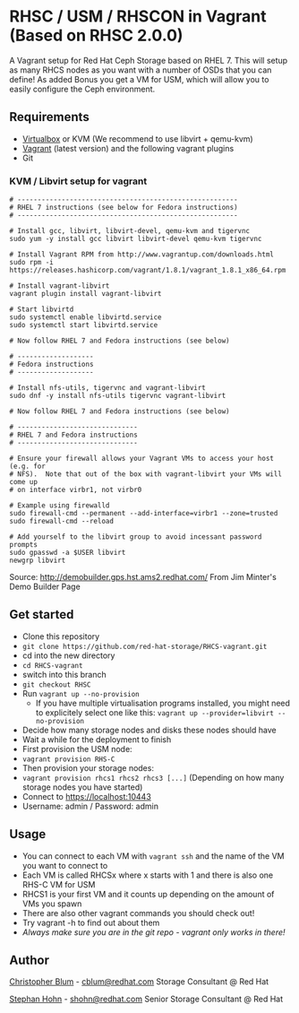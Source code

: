 # RHSC / USM / RHSCON in Vagrant (Based on RHSC 2.0.0)

A Vagrant setup for Red Hat Ceph Storage based on RHEL 7. This will setup as many RHCS nodes as you want with a number of OSDs that you can define! As added Bonus you get a VM for USM, which will allow you to easily configure the Ceph environment.


## Requirements
* [Virtualbox](https://www.virtualbox.org/wiki/Downloads) or KVM (We recommend to use libvirt + qemu-kvm)
* [Vagrant](https://www.vagrantup.com/) (latest version) and the following vagrant plugins
* Git

### KVM / Libvirt setup for vagrant


	# -------------------------------------------------------
	# RHEL 7 instructions (see below for Fedora instructions)
	# -------------------------------------------------------

	# Install gcc, libvirt, libvirt-devel, qemu-kvm and tigervnc
	sudo yum -y install gcc libvirt libvirt-devel qemu-kvm tigervnc

	# Install Vagrant RPM from http://www.vagrantup.com/downloads.html
	sudo rpm -i https://releases.hashicorp.com/vagrant/1.8.1/vagrant_1.8.1_x86_64.rpm

	# Install vagrant-libvirt
	vagrant plugin install vagrant-libvirt

	# Start libvirtd
	sudo systemctl enable libvirtd.service
	sudo systemctl start libvirtd.service

	# Now follow RHEL 7 and Fedora instructions (see below)

	# -------------------
	# Fedora instructions
	# -------------------

	# Install nfs-utils, tigervnc and vagrant-libvirt
	sudo dnf -y install nfs-utils tigervnc vagrant-libvirt

	# Now follow RHEL 7 and Fedora instructions (see below)

	# ------------------------------
	# RHEL 7 and Fedora instructions
	# ------------------------------

	# Ensure your firewall allows your Vagrant VMs to access your host (e.g. for
	# NFS).  Note that out of the box with vagrant-libvirt your VMs will come up
	# on interface virbr1, not virbr0

	# Example using firewalld
	sudo firewall-cmd --permanent --add-interface=virbr1 --zone=trusted
	sudo firewall-cmd --reload

	# Add yourself to the libvirt group to avoid incessant password prompts
	sudo gpasswd -a $USER libvirt
	newgrp libvirt
Source: <http://demobuilder.gps.hst.ams2.redhat.com/> From Jim Minter's Demo Builder Page


## Get started
* Clone this repository
 * `git clone https://github.com/red-hat-storage/RHCS-vagrant.git`
* cd into the new directory
 * `cd RHCS-vagrant`
* switch into this branch
 *  `git checkout RHSC`
* Run `vagrant up --no-provision`
	* If you have multiple virtualisation programs installed, you might need to explicitely select one like this: `vagrant up --provider=libvirt --no-provision`    
* Decide how many storage nodes and disks these nodes should have
* Wait a while for the deployment to finish
* First provision the USM node:
 * `vagrant provision RHS-C`
* Then provision your storage nodes:
 * `vagrant provision rhcs1 rhcs2 rhcs3 [...]` (Depending on how many storage nodes you have started)
* Connect to <https://localhost:10443>
 * Username: admin / Password: admin 



## Usage
* You can connect to each VM with `vagrant ssh` and the name of the VM you want to connect to
* Each VM is called RHCSx where x starts with 1 and there is also one RHS-C VM for USM
 * RHCS1 is your first VM and it counts up depending on the amount of VMs you spawn
* There are also other vagrant commands you should check out!
 * Try vagrant -h to find out about them
* *Always make sure you are in the git repo - vagrant only works in there!*

## Author
[Christopher Blum](mailto:cblum@redhat.com) - <cblum@redhat.com>
Storage Consultant @ Red Hat

[Stephan Hohn](mailto:shohn@redhat.com) - <shohn@redhat.com>
Senior Storage Consultant @ Red Hat
